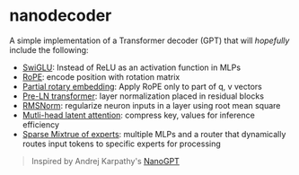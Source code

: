 # nanodecoder

A simple implementation of a Transformer decoder (GPT) that will *hopefully* include the following:
- [SwiGLU](https://arxiv.org/abs/2002.05202): Instead of ReLU as an activation function in MLPs
- [RoPE](https://arxiv.org/abs/2104.09864): encode position with rotation matrix
- [Partial rotary embedding](https://huggingface.co/microsoft/phi-2/blob/c929c7735ac31aa03ef9a1e8d72c5d2f62999e27/modeling_phi.py): Apply RoPE only to part of q, v vectors
- [Pre-LN transformer](https://arxiv.org/abs/2002.04745): layer normalization placed in residual blocks
- [RMSNorm](https://arxiv.org/abs/1910.07467): regularize neuron inputs in a layer using root mean square
- [Mutli-head latent attention](https://arxiv.org/abs/2405.04434): compress key, values for inference efficiency
- [Sparse Mixtrue of experts](https://arxiv.org/abs/2209.01667): multiple MLPs and a router that dynamically routes input tokens to specific experts for processing

> Inspired by Andrej Karpathy's [NanoGPT](https://github.com/karpathy/nanoGPT)
